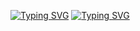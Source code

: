 [![Typing SVG](https://readme-typing-svg.demolab.com?font=Roboto&weight=500&size=30&pause=1000&color=F7566D&random=false&width=435&lines=Hi+!+I+am+Anushka)](https://git.io/typing-svg)
[![Typing SVG](https://readme-typing-svg.demolab.com?font=Roboto&weight=500&pause=1000&color=F7566D&random=false&width=435&lines=+Welcome+to+my+GitHub)](https://git.io/typing-svg)



